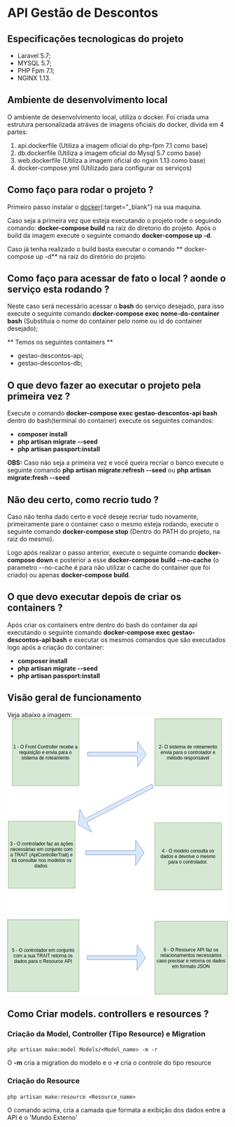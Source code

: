 # API Gestão de Descontos

## Especificações tecnologicas do projeto
* Laravel 5.7;
* MYSQL 5.7;
* PHP Fpm 7.1;
* NGINX 1.13.

## Ambiente de desenvolvimento local
O ambiente de desenvolvimento local, utiliza o docker. Foi criada uma estrutura personalizada atráves de imagens oficiais do docker, divida em 4 partes:

1. api.dockerfile (Utiliza a imagem oficial do php-fpm 7.1 como base)
1. db.dockerfile (Utiliza a imagem oficial do Mysql 5.7 como base)
1. web.dockerfile (Utiliza a imagem oficial do ngxin 1.13 como base)
1. docker-compose.yml (Utilizado para configurar os serviços)

## Como faço para rodar o projeto ?

Primeiro passo instalar o [docker](https://www.docker.com/){:target="_blank"} na sua maquina. 

Caso seja a primeira vez que esteja executando o projeto rode o seguindo comando: **docker-compose build** na raiz do diretorio do projeto. Após o build da imagem execute o seguinte comando **docker-compose up -d**. 

Caso já tenha realizado o build basta executar o comando ** docker-compose up -d** na raiz do diretório do projeto.

## Como faço para acessar de fato o local ?  aonde o serviço esta rodando ?

Neste caso será necessário acessar o **bash** do serviço desejado, para isso execute o seguinte comando **docker-compose exec nome-do-container bash** (Substituia o nome do container pelo nome ou id do container desejado);

** Temos os seguintes containers **
* gestao-descontos-api;
* gestao-descontos-db;

## O que devo fazer ao executar o projeto pela primeira vez ? 

Execute o comando **docker-compose exec gestao-descontos-api bash** dentro do bash(terminal do container) execute os seguintes comandos: 

- **composer install**
- **php artisan migrate --seed**
- **php artisan passport:install**


**OBS:** Caso não seja a primeira vez e você queira recriar o banco execute o seguinte comando **php artisan migrate:refresh --seed** ou **php artisan migrate:fresh --seed**

## Não deu certo, como recrio tudo ?
Caso não tenha dado certo e você deseje recriar tudo novamente, primeiramente pare o container caso o mesmo esteja rodando, execute o seguinte comando **docker-compose stop** (Dentro do PATH do projeto, na raiz do mesmo).

Logo após realizar o passo anterior, execute o seguinte comando **docker-compose down** e posterior a esse **docker-compose build --no-cache** (o parametro --no-cache é para não utilizar o cache do container que foi criado) ou apenas **docker-compose build**.

## O que devo executar depois de criar os containers ? 
Após criar os containers entre dentro do bash do container da api executando o seguinte comando **docker-compose exec gestao-descontos-api bash** e executar os mesmos comandos que são executados logo após a criação do container:

- **composer install**
- **php artisan migrate --seed**
- **php artisan passport:install**

## Visão geral de funcionamento
Veja abaixo a imagem:<br>
![funcionamento-api](/docs/1-api-funcionamento.png)

## Como Criar models. controllers e resources ?

### Criação da Model, Controller (Tipo Resource) e Migration
```php artisan make:model Models/<Model_name> -m -r```

O **-m** cria a migration do modelo e o **-r** cria o controle do tipo resource

### Criação do Resource
```php artisan make:resource <Resource_name>```

O comando acima, cria a camada que formata a exibição dos dados entre a API é o 'Mundo Externo'


